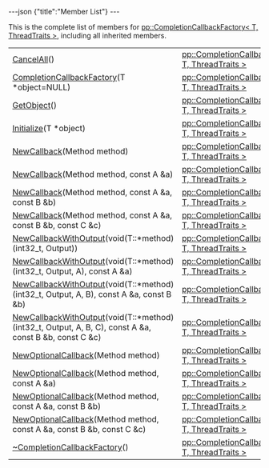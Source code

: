 ---json {"title":"Member List"} ---

This is the complete list of members for <a href="/docs/native-client/pepper_beta/cpp/classpp_1_1_completion_callback_factory/" class="el">pp::CompletionCallbackFactory&lt; T, ThreadTraits &gt;</a>, including all inherited members.

<table><tbody><tr class="odd"><td><a href="/docs/native-client/pepper_beta/cpp/classpp_1_1_completion_callback_factory#ad43328a7d8c19233e3fa0b762f357088" class="el">CancelAll</a>()</td><td><a href="/docs/native-client/pepper_beta/cpp/classpp_1_1_completion_callback_factory/" class="el">pp::CompletionCallbackFactory&lt; T, ThreadTraits &gt;</a></td><td><code> [inline]</code></td></tr><tr class="even"><td><a href="/docs/native-client/pepper_beta/cpp/classpp_1_1_completion_callback_factory#ab870c8d37638facb949a86226c5138dc" class="el">CompletionCallbackFactory</a>(T *object=NULL)</td><td><a href="/docs/native-client/pepper_beta/cpp/classpp_1_1_completion_callback_factory/" class="el">pp::CompletionCallbackFactory&lt; T, ThreadTraits &gt;</a></td><td><code> [inline, explicit]</code></td></tr><tr class="odd"><td><a href="/docs/native-client/pepper_beta/cpp/classpp_1_1_completion_callback_factory#a5cd104c9185333647e1a752860ca0336" class="el">GetObject</a>()</td><td><a href="/docs/native-client/pepper_beta/cpp/classpp_1_1_completion_callback_factory/" class="el">pp::CompletionCallbackFactory&lt; T, ThreadTraits &gt;</a></td><td><code> [inline]</code></td></tr><tr class="even"><td><a href="/docs/native-client/pepper_beta/cpp/classpp_1_1_completion_callback_factory#a6289f165e3ce15a07061f8be411e186c" class="el">Initialize</a>(T *object)</td><td><a href="/docs/native-client/pepper_beta/cpp/classpp_1_1_completion_callback_factory/" class="el">pp::CompletionCallbackFactory&lt; T, ThreadTraits &gt;</a></td><td><code> [inline]</code></td></tr><tr class="odd"><td><a href="/docs/native-client/pepper_beta/cpp/classpp_1_1_completion_callback_factory#ab25d7ebdcdcd28f06ab767fdbbd4868f" class="el">NewCallback</a>(Method method)</td><td><a href="/docs/native-client/pepper_beta/cpp/classpp_1_1_completion_callback_factory/" class="el">pp::CompletionCallbackFactory&lt; T, ThreadTraits &gt;</a></td><td><code> [inline]</code></td></tr><tr class="even"><td><a href="/docs/native-client/pepper_beta/cpp/classpp_1_1_completion_callback_factory#aaa341cc4aa04c12dfe58a4452467b225" class="el">NewCallback</a>(Method method, const A &amp;a)</td><td><a href="/docs/native-client/pepper_beta/cpp/classpp_1_1_completion_callback_factory/" class="el">pp::CompletionCallbackFactory&lt; T, ThreadTraits &gt;</a></td><td><code> [inline]</code></td></tr><tr class="odd"><td><a href="/docs/native-client/pepper_beta/cpp/classpp_1_1_completion_callback_factory#a3d32cb2060a1da7ce73e8657c94f15fa" class="el">NewCallback</a>(Method method, const A &amp;a, const B &amp;b)</td><td><a href="/docs/native-client/pepper_beta/cpp/classpp_1_1_completion_callback_factory/" class="el">pp::CompletionCallbackFactory&lt; T, ThreadTraits &gt;</a></td><td><code> [inline]</code></td></tr><tr class="even"><td><a href="/docs/native-client/pepper_beta/cpp/classpp_1_1_completion_callback_factory#a4110e491c1358c951903ef1b0fecf58d" class="el">NewCallback</a>(Method method, const A &amp;a, const B &amp;b, const C &amp;c)</td><td><a href="/docs/native-client/pepper_beta/cpp/classpp_1_1_completion_callback_factory/" class="el">pp::CompletionCallbackFactory&lt; T, ThreadTraits &gt;</a></td><td><code> [inline]</code></td></tr><tr class="odd"><td><a href="/docs/native-client/pepper_beta/cpp/classpp_1_1_completion_callback_factory#a8c550ff8d18548ba962af29309880eeb" class="el">NewCallbackWithOutput</a>(void(T::*method)(int32_t, Output))</td><td><a href="/docs/native-client/pepper_beta/cpp/classpp_1_1_completion_callback_factory/" class="el">pp::CompletionCallbackFactory&lt; T, ThreadTraits &gt;</a></td><td><code> [inline]</code></td></tr><tr class="even"><td><a href="/docs/native-client/pepper_beta/cpp/classpp_1_1_completion_callback_factory#a85f3416759e1d7297025f5a0fb037fd9" class="el">NewCallbackWithOutput</a>(void(T::*method)(int32_t, Output, A), const A &amp;a)</td><td><a href="/docs/native-client/pepper_beta/cpp/classpp_1_1_completion_callback_factory/" class="el">pp::CompletionCallbackFactory&lt; T, ThreadTraits &gt;</a></td><td><code> [inline]</code></td></tr><tr class="odd"><td><a href="/docs/native-client/pepper_beta/cpp/classpp_1_1_completion_callback_factory#a5f1288cad38fa17aa1f07f5793908e24" class="el">NewCallbackWithOutput</a>(void(T::*method)(int32_t, Output, A, B), const A &amp;a, const B &amp;b)</td><td><a href="/docs/native-client/pepper_beta/cpp/classpp_1_1_completion_callback_factory/" class="el">pp::CompletionCallbackFactory&lt; T, ThreadTraits &gt;</a></td><td><code> [inline]</code></td></tr><tr class="even"><td><a href="/docs/native-client/pepper_beta/cpp/classpp_1_1_completion_callback_factory#a3653f981f4decf82d697e46a6d21519f" class="el">NewCallbackWithOutput</a>(void(T::*method)(int32_t, Output, A, B, C), const A &amp;a, const B &amp;b, const C &amp;c)</td><td><a href="/docs/native-client/pepper_beta/cpp/classpp_1_1_completion_callback_factory/" class="el">pp::CompletionCallbackFactory&lt; T, ThreadTraits &gt;</a></td><td><code> [inline]</code></td></tr><tr class="odd"><td><a href="/docs/native-client/pepper_beta/cpp/classpp_1_1_completion_callback_factory#adacce232874e0d5ab52ffa4bd8af9ef7" class="el">NewOptionalCallback</a>(Method method)</td><td><a href="/docs/native-client/pepper_beta/cpp/classpp_1_1_completion_callback_factory/" class="el">pp::CompletionCallbackFactory&lt; T, ThreadTraits &gt;</a></td><td><code> [inline]</code></td></tr><tr class="even"><td><a href="/docs/native-client/pepper_beta/cpp/classpp_1_1_completion_callback_factory#a221758746a8b10563148990cf63d085d" class="el">NewOptionalCallback</a>(Method method, const A &amp;a)</td><td><a href="/docs/native-client/pepper_beta/cpp/classpp_1_1_completion_callback_factory/" class="el">pp::CompletionCallbackFactory&lt; T, ThreadTraits &gt;</a></td><td><code> [inline]</code></td></tr><tr class="odd"><td><a href="/docs/native-client/pepper_beta/cpp/classpp_1_1_completion_callback_factory#abe32b7e60edc4699de46dc8640e90bcb" class="el">NewOptionalCallback</a>(Method method, const A &amp;a, const B &amp;b)</td><td><a href="/docs/native-client/pepper_beta/cpp/classpp_1_1_completion_callback_factory/" class="el">pp::CompletionCallbackFactory&lt; T, ThreadTraits &gt;</a></td><td><code> [inline]</code></td></tr><tr class="even"><td><a href="/docs/native-client/pepper_beta/cpp/classpp_1_1_completion_callback_factory#aaa7f305418d469d8be2ec801dd0bfeda" class="el">NewOptionalCallback</a>(Method method, const A &amp;a, const B &amp;b, const C &amp;c)</td><td><a href="/docs/native-client/pepper_beta/cpp/classpp_1_1_completion_callback_factory/" class="el">pp::CompletionCallbackFactory&lt; T, ThreadTraits &gt;</a></td><td><code> [inline]</code></td></tr><tr class="odd"><td><a href="/docs/native-client/pepper_beta/cpp/classpp_1_1_completion_callback_factory#a8341b9bfa1660d5f3f38d2530a0a9d42" class="el">~CompletionCallbackFactory</a>()</td><td><a href="/docs/native-client/pepper_beta/cpp/classpp_1_1_completion_callback_factory/" class="el">pp::CompletionCallbackFactory&lt; T, ThreadTraits &gt;</a></td><td><code> [inline]</code></td></tr></tbody></table>
